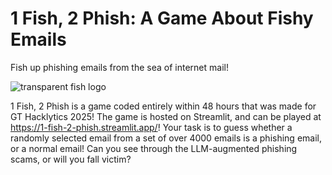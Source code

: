 # 1 Fish, 2 Phish: A Game About Fishy Emails
Fish up phishing emails from the sea of internet mail! 

![transparent fish logo](https://github.com/user-attachments/assets/54a9727d-3a16-4e6b-a8fd-52c3baa98b10)

1 Fish, 2 Phish is a game coded entirely within 48 hours that was made for GT Hacklytics 2025! The game is hosted on Streamlit, and can be played at https://1-fish-2-phish.streamlit.app/! Your task is to guess whether a randomly selected email from a set of over 4000 emails is a phishing email, or a normal email! Can you see through the LLM-augmented phishing scams, or will you fall victim?

